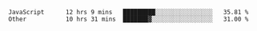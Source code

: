 
<!--
**xy406043/xy406043** is a ✨ _special_ ✨ repository because its `README.md` (this file) appears on your GitHub profile.

Here are some ideas to get you started:

- 🔭 I’m currently working on ...
- 🌱 I’m currently learning ...
- 👯 I’m looking to collaborate on ...
- 🤔 I’m looking for help with ...
- 💬 Ask me about ...
- 📫 How to reach me: ...
- 😄 Pronouns: ...
- ⚡ Fun fact: ...
-->

<!--START_SECTION:waka-->

```text
JavaScript      12 hrs 9 mins   █████████░░░░░░░░░░░░░░░░   35.81 %
Other           10 hrs 31 mins  ███████▓░░░░░░░░░░░░░░░░░   31.00 %
```

<!--END_SECTION:waka-->
